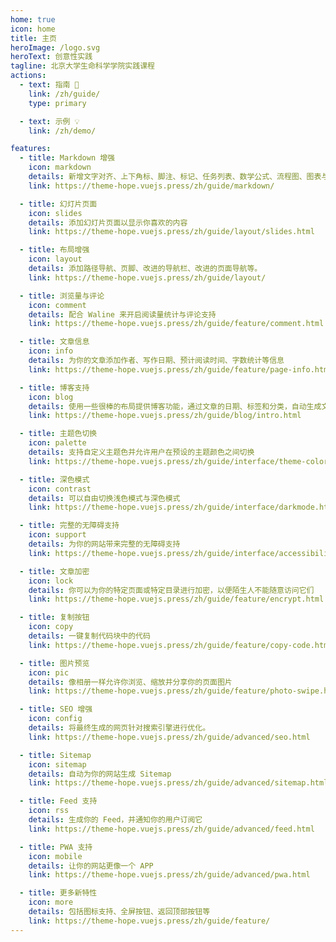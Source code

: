 ```yaml
---
home: true
icon: home
title: 主页
heroImage: /logo.svg
heroText: 创意性实践
tagline: 北京大学生命科学学院实践课程
actions:
  - text: 指南 📝
    link: /zh/guide/
    type: primary

  - text: 示例 💡
    link: /zh/demo/

features:
  - title: Markdown 增强
    icon: markdown
    details: 新增文字对齐、上下角标、脚注、标记、任务列表、数学公式、流程图、图表与幻灯片支持
    link: https://theme-hope.vuejs.press/zh/guide/markdown/

  - title: 幻灯片页面
    icon: slides
    details: 添加幻灯片页面以显示你喜欢的内容
    link: https://theme-hope.vuejs.press/zh/guide/layout/slides.html

  - title: 布局增强
    icon: layout
    details: 添加路径导航、页脚、改进的导航栏、改进的页面导航等。
    link: https://theme-hope.vuejs.press/zh/guide/layout/

  - title: 浏览量与评论
    icon: comment
    details: 配合 Waline 来开启阅读量统计与评论支持
    link: https://theme-hope.vuejs.press/zh/guide/feature/comment.html

  - title: 文章信息
    icon: info
    details: 为你的文章添加作者、写作日期、预计阅读时间、字数统计等信息
    link: https://theme-hope.vuejs.press/zh/guide/feature/page-info.html

  - title: 博客支持
    icon: blog
    details: 使用一些很棒的布局提供博客功能，通过文章的日期、标签和分类，自动生成文章、分类、标签与时间轴列表
    link: https://theme-hope.vuejs.press/zh/guide/blog/intro.html

  - title: 主题色切换
    icon: palette
    details: 支持自定义主题色并允许用户在预设的主题颜色之间切换
    link: https://theme-hope.vuejs.press/zh/guide/interface/theme-color.html

  - title: 深色模式
    icon: contrast
    details: 可以自由切换浅色模式与深色模式
    link: https://theme-hope.vuejs.press/zh/guide/interface/darkmode.html

  - title: 完整的无障碍支持
    icon: support
    details: 为你的网站带来完整的无障碍支持
    link: https://theme-hope.vuejs.press/zh/guide/interface/accessibility.html

  - title: 文章加密
    icon: lock
    details: 你可以为你的特定页面或特定目录进行加密，以便陌生人不能随意访问它们
    link: https://theme-hope.vuejs.press/zh/guide/feature/encrypt.html

  - title: 复制按钮
    icon: copy
    details: 一键复制代码块中的代码
    link: https://theme-hope.vuejs.press/zh/guide/feature/copy-code.html

  - title: 图片预览
    icon: pic
    details: 像相册一样允许你浏览、缩放并分享你的页面图片
    link: https://theme-hope.vuejs.press/zh/guide/feature/photo-swipe.html

  - title: SEO 增强
    icon: config
    details: 将最终生成的网页针对搜索引擎进行优化。
    link: https://theme-hope.vuejs.press/zh/guide/advanced/seo.html

  - title: Sitemap
    icon: sitemap
    details: 自动为你的网站生成 Sitemap
    link: https://theme-hope.vuejs.press/zh/guide/advanced/sitemap.html

  - title: Feed 支持
    icon: rss
    details: 生成你的 Feed，并通知你的用户订阅它
    link: https://theme-hope.vuejs.press/zh/guide/advanced/feed.html

  - title: PWA 支持
    icon: mobile
    details: 让你的网站更像一个 APP
    link: https://theme-hope.vuejs.press/zh/guide/advanced/pwa.html

  - title: 更多新特性
    icon: more
    details: 包括图标支持、全屏按钮、返回顶部按钮等
    link: https://theme-hope.vuejs.press/zh/guide/feature/
---
```


